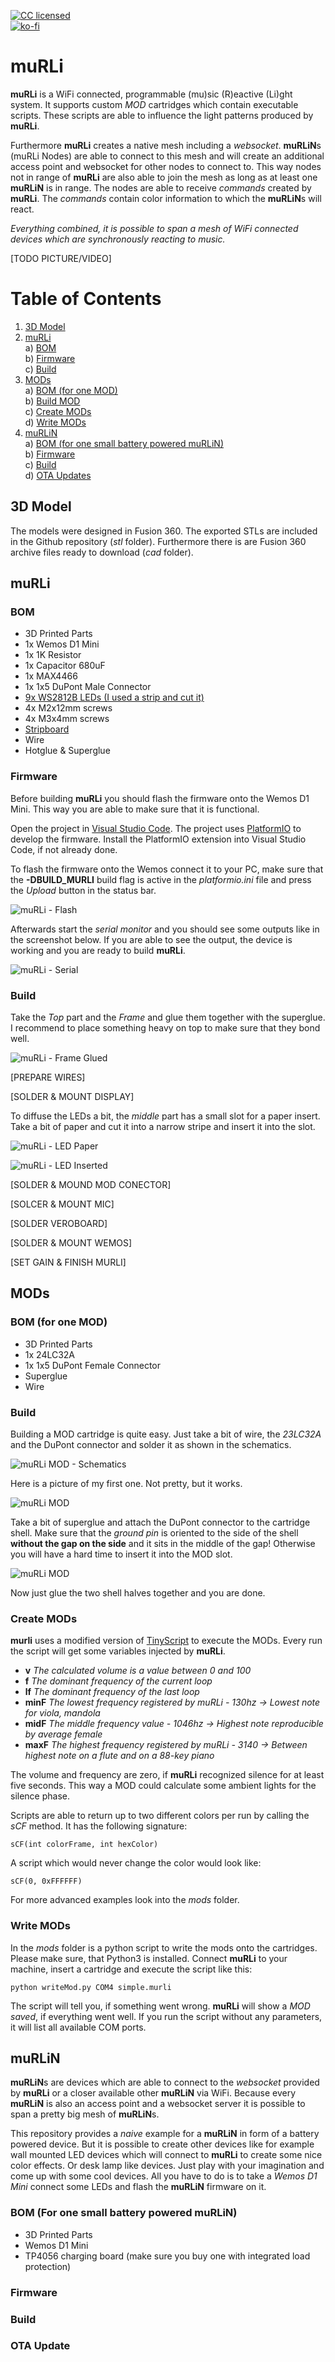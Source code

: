 [![CC licensed](https://img.shields.io/badge/license-Creative%20Commons%20BY--NC--SA-orange)](https://raw.githubusercontent.com/geaz/muRLi/master/LICENSE.md)  
[![ko-fi](https://www.ko-fi.com/img/githubbutton_sm.svg)](https://ko-fi.com/A0A01MQZP)

# muRLi
**muRLi** is a WiFi connected, programmable (mu)sic (R)eactive (Li)ght system. It supports custom *MOD* cartridges which contain executable scripts. These scripts are able to influence the light patterns produced by **muRLi**.

Furthermore **muRLi** creates a native mesh including a *websocket*. **muRLiN**s (muRLi Nodes) are able to connect to this mesh and will create an additional access point and websocket for other nodes to connect to. This way nodes not in range of **muRLi** are also able to join the mesh as long as at least one **muRLiN** is in range. The nodes are able to receive *commands* created by **muRLi**. The *commands* contain color information to which the **muRLiN**s will react.

*Everything combined, it is possible to span a mesh of WiFi connected devices which are synchronously reacting to music.*

[TODO PICTURE/VIDEO]

# Table of Contents
1. [3D Model](#3d-model)
2. [muRLi](#murli)  
    a) [BOM](#bom)  
    b) [Firmware](#firmware)  
    c) [Build](#build)
3. [MODs](#mods)  
    a) [BOM (for one MOD)](#BOM-for-one-MOD)  
    b) [Build MOD](#mod-build)  
    c) [Create MODs](#create-mods)  
    d) [Write MODs](#write-mods)
4. [muRLiN](#murlin)  
    a) [BOM (for one small battery powered muRLiN)](#node-bom)  
    b) [Firmware](#node-firmware)  
    c) [Build](#node-build)  
    d) [OTA Updates](#node-ota)

## 3D Model
The models were designed in Fusion 360. The exported STLs are included in the Github repository (*stl* folder). Furthermore there is are Fusion 360 archive files ready to download (*cad* folder).

## muRLi

### BOM

- 3D Printed Parts
- 1x Wemos D1 Mini
- 1x 1K Resistor
- 1x Capacitor 680uF
- 1x MAX4466
- 1x 1x5 DuPont Male Connector
- [9x WS2812B LEDs (I used a strip and cut it)](https://www.amazon.de/dp/B01CDTED80)
- 4x M2x12mm screws
- 4x M3x4mm screws
- [Stripboard](https://www.amazon.com/dp/B00C9NXP94)
- Wire
- Hotglue & Superglue

### Firmware

Before building **muRLi** you should flash the firmware onto the Wemos D1 Mini. This way you are able to make sure that it is functional.

Open the project in [Visual Studio Code](https://code.visualstudio.com/). The project uses [PlatformIO](https://platformio.org/platformio-ide) to develop the firmware. Install the PlatformIO extension into Visual Studio Code, if not already done.

To flash the firmware onto the Wemos connect it to your PC, make sure that the **-DBUILD_MURLI** build flag is active in the *platformio.ini* file and press the *Upload* button in the status bar.

![muRLi - Flash](https://raw.githubusercontent.com/geaz/muRLi/master/img/flash.png)

Afterwards start the *serial monitor* and you should see some outputs like in the screenshot below. If you are able to see the output, the device is working and you are ready to build **muRLi**.

![muRLi - Serial](https://raw.githubusercontent.com/geaz/muRLi/master/img/serial.png)

### Build

Take the *Top* part and the *Frame* and glue them together with the superglue. I recommend to place something heavy on top to make sure that they bond well.

![muRLi - Frame Glued](https://raw.githubusercontent.com/geaz/muRLi/master/img/frame-glued.jpg)

[PREPARE WIRES]

[SOLDER & MOUNT DISPLAY]

To diffuse the LEDs a bit, the *middle* part has a small slot for a paper insert. Take a bit of paper and cut it into a narrow stripe and insert it into the slot.

![muRLi - LED Paper](https://raw.githubusercontent.com/geaz/muRLi/master/img/led-paper.jpg)

![muRLi - LED Inserted](https://raw.githubusercontent.com/geaz/muRLi/master/img/led-paper-insert.jpg)

[SOLDER & MOUND MOD CONECTOR]

[SOLCER & MOUNT MIC]

[SOLDER VEROBOARD]

[SOLDER & MOUNT WEMOS]

[SET GAIN & FINISH MURLI]

## MODs

### BOM (for one MOD)

- 3D Printed Parts
- 1x 24LC32A
- 1x 1x5 DuPont Female Connector
- Superglue
- Wire

### <a name="mod-build"></a> Build

Building a MOD cartridge is quite easy. Just take a bit of wire, the *23LC32A* and the DuPont connector and solder it as shown in the schematics.

![muRLi MOD - Schematics](https://raw.githubusercontent.com/geaz/muRLi/master/img/muRLI-circuit-mod.png)

Here is a picture of my first one. Not pretty, but it works.

![muRLi MOD](https://raw.githubusercontent.com/geaz/muRLi/master/img/MOD-Chip.jpg)

Take a bit of superglue and attach the DuPont connector to the cartridge shell. Make sure that the *ground pin* is oriented to the side of the shell **without the gap on the side** and it sits in the middle of the gap! Otherwise you will have a hard time to insert it into the MOD slot.

![muRLi MOD](https://raw.githubusercontent.com/geaz/muRLi/master/img/MOD-Cart.jpg)

Now just glue the two shell halves together and you are done.

### Create MODs

**murli** uses a modified version of [TinyScript](https://github.com/totalspectrum/tinyscript) to execute the MODs.
Every run the script will get some variables injected by **muRLi**.

- **v** *The calculated volume is a value between 0 and 100*
- **f** *The dominant frequency of the current loop*
- **lf** *The dominant frequency of the last loop*
- **minF** *The lowest frequency registered by muRLi - 130hz -> Lowest note for viola, mandola*
- **midF** *The middle frequency value - 1046hz -> Highest note reproducible by average female*
- **maxF** *The highest frequency registered by muRLi - 3140 -> Between highest note on a flute and on a 88-key piano* 

The volume and frequency are zero, if **muRLi** recognized silence for at least five seconds. This way a MOD
could calculate some ambient lights for the silence phase.

Scripts are able to return up to two different colors per run by calling the *sCF* method.
It has the following signature:

```sCF(int colorFrame, int hexColor)```

A script which would never change the color would look like:

```sCF(0, 0xFFFFFF)```

For more advanced examples look into the *mods* folder.

### Write MODs

In the *mods* folder is a python script to write the mods onto the cartridges. Please make sure, that Python3 is installed.
Connect **muRLi** to your machine, insert a cartridge and execute the script like this:

```
python writeMod.py COM4 simple.murli
```

The script will tell you, if something went wrong. **muRLi** will show a *MOD saved*, if everything went well.
If you run the script without any parameters, it will list all available COM ports.

## muRLiN

**muRLiN**s are devices which are able to connect to the *websocket* provided by **muRLi** or a closer available other **muRLiN** via WiFi. Because every **muRLiN** is also an access point and a websocket server it is possible to span a pretty big mesh of **muRLiN**s.

This repository provides a *naive* example for a **muRLiN** in form of a battery powered device. But it is possible to create other devices like for example wall mounted LED devices which will connect to **muRLi** to create some nice color effects. Or desk lamp like devices. Just play with your imagination and come up with some cool devices. All you have to do is to take a *Wemos D1 Mini* connect some LEDs and flash the **muRLiN** firmware on it.

### <a name="node-bom"></a> BOM (For one small battery powered muRLiN)

- 3D Printed Parts
- Wemos D1 Mini
- TP4056 charging board (make sure you buy one with integrated load protection)

### <a name="node-firmware"></a> Firmware

### <a name="node-build"></a> Build

### <a name="node-ota"></a> OTA Update